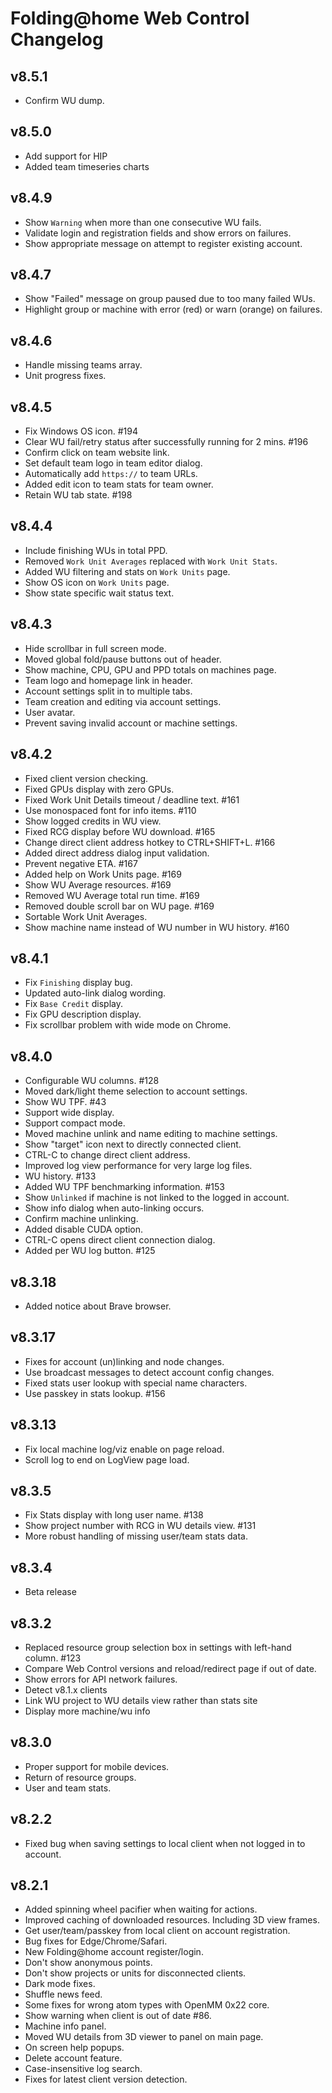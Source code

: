 Folding@home Web Control Changelog
=================================

## v8.5.1
 - Confirm WU dump.

## v8.5.0
 - Add support for HIP
 - Added team timeseries charts

## v8.4.9
 - Show ``Warning`` when more than one consecutive WU fails.
 - Validate login and registration fields and show errors on failures.
 - Show appropriate message on attempt to register existing account.

## v8.4.7
 - Show "Failed" message on group paused due to too many failed WUs.
 - Highlight group or machine with error (red) or warn (orange) on failures.

## v8.4.6
 - Handle missing teams array.
 - Unit progress fixes.

## v8.4.5
 - Fix Windows OS icon. #194
 - Clear WU fail/retry status after successfully running for 2 mins.  #196
 - Confirm click on team website link.
 - Set default team logo in team editor dialog.
 - Automatically add ``https://`` to team URLs.
 - Added edit icon to team stats for team owner.
 - Retain WU tab state.  #198

## v8.4.4
 - Include finishing WUs in total PPD.
 - Removed ``Work Unit Averages`` replaced with ``Work Unit Stats``.
 - Added WU filtering and stats on ``Work Units`` page.
 - Show OS icon on ``Work Units`` page.
 - Show state specific wait status text.

## v8.4.3
 - Hide scrollbar in full screen mode.
 - Moved global fold/pause buttons out of header.
 - Show machine, CPU, GPU and PPD totals on machines page.
 - Team logo and homepage link in header.
 - Account settings split in to multiple tabs.
 - Team creation and editing via account settings.
 - User avatar.
 - Prevent saving invalid account or machine settings.

## v8.4.2
 - Fixed client version checking.
 - Fixed GPUs display with zero GPUs.
 - Fixed Work Unit Details timeout / deadline text.  #161
 - Use monospaced font for info items.  #110
 - Show logged credits in WU view.
 - Fixed RCG display before WU download.  #165
 - Change direct client address hotkey to CTRL+SHIFT+L.  #166
 - Added direct address dialog input validation.
 - Prevent negative ETA.  #167
 - Added help on Work Units page. #169
 - Show WU Average resources.  #169
 - Removed WU Average total run time.  #169
 - Removed double scroll bar on WU page.  #169
 - Sortable Work Unit Averages.
 - Show machine name instead of WU number in WU history.  #160

## v8.4.1
 - Fix ``Finishing`` display bug.
 - Updated auto-link dialog wording.
 - Fix ``Base Credit`` display.
 - Fix GPU description display.
 - Fix scrollbar problem with wide mode on Chrome.

## v8.4.0
 - Configurable WU columns. #128
 - Moved dark/light theme selection to account settings.
 - Show WU TPF.  #43
 - Support wide display.
 - Support compact mode.
 - Moved machine unlink and name editing to machine settings.
 - Show "target" icon next to directly connected client.
 - CTRL-C to change direct client address.
 - Improved log view performance for very large log files.
 - WU history. #133
 - Added WU TPF benchmarking information. #153
 - Show ``Unlinked`` if machine is not linked to the logged in account.
 - Show info dialog when auto-linking occurs.
 - Confirm machine unlinking.
 - Added disable CUDA option.
 - CTRL-C opens direct client connection dialog.
 - Added per WU log button.  #125

## v8.3.18
 - Added notice about Brave browser.

## v8.3.17
 - Fixes for account (un)linking and node changes.
 - Use broadcast messages to detect account config changes.
 - Fixed stats user lookup with special name characters.
 - Use passkey in stats lookup. #156

## v8.3.13
 - Fix local machine log/viz enable on page reload.
 - Scroll log to end on LogView page load.

## v8.3.5
 - Fix Stats display with long user name. #138
 - Show project number with RCG in WU details view. #131
 - More robust handling of missing user/team stats data.

## v8.3.4
 - Beta release

## v8.3.2
 - Replaced resource group selection box in settings with left-hand column. #123
 - Compare Web Control versions and reload/redirect page if out of date.
 - Show errors for API network failures.
 - Detect v8.1.x clients
 - Link WU project to WU details view rather than stats site
 - Display more machine/wu info

## v8.3.0
 - Proper support for mobile devices.
 - Return of resource groups.
 - User and team stats.

## v8.2.2
 - Fixed bug when saving settings to local client when not logged in to account.

## v8.2.1
 - Added spinning wheel pacifier when waiting for actions.
 - Improved caching of downloaded resources.  Including 3D view frames.
 - Get user/team/passkey from local client on account registration.
 - Bug fixes for Edge/Chrome/Safari.
 - New Folding@home account register/login.
 - Don't show anonymous points.
 - Don't show projects or units for disconnected clients.
 - Dark mode fixes.
 - Shuffle news feed.
 - Some fixes for wrong atom types with OpenMM 0x22 core.
 - Show warning when client is out of date #86.
 - Machine info panel.
 - Moved WU details from 3D viewer to panel on main page.
 - On screen help popups.
 - Delete account feature.
 - Case-insensitive log search.
 - Fixes for latest client version detection.
